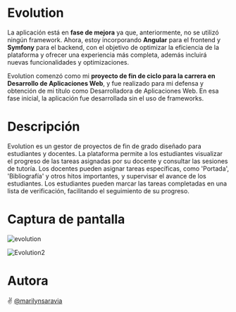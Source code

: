 # Evolution 

La aplicación está en **fase de mejora** ya que, anteriormente, no se utilizó ningún framework. Ahora, estoy incorporando **Angular** para el frontend y **Symfony** para el backend, con el objetivo de optimizar la eficiencia de la plataforma y ofrecer una experiencia más completa, además incluirá nuevas funcionalidades y optimizaciones.

Evolution comenzó como mi **proyecto de fin de ciclo para la carrera en Desarrollo de Aplicaciones Web**, y fue realizado para mi defensa y obtención de mi título como Desarrolladora de Aplicaciones Web. En esa fase inicial, la aplicación fue desarrollada sin el uso de frameworks.

# Descripción

Evolution es un gestor de proyectos de fin de grado diseñado para estudiantes y docentes. La plataforma permite a los estudiantes visualizar el progreso de las tareas asignadas por su docente y consultar las sesiones de tutoría. Los docentes pueden asignar tareas específicas, como 'Portada', 'Bibliografía' y otros hitos importantes, y supervisar el avance de los estudiantes. Los estudiantes pueden marcar las tareas completadas en una lista de verificación, facilitando el seguimiento de su progreso. 

# Captura de pantalla

![evolution](https://github.com/user-attachments/assets/a1a4d7ef-c03b-42ff-b422-533f90229f24)

![Evolution2](https://github.com/user-attachments/assets/cb9682c5-d2c6-4e31-a793-3b1fa5cf5df5)

# Autora
:v: [@marilynsaravia](https://github.com/marilynsaravia)
